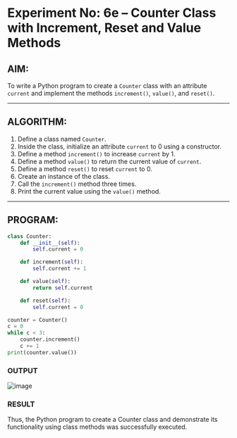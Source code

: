 # Experiment No: 6e – Counter Class with Increment, Reset and Value Methods

## AIM:
To write a Python program to create a `Counter` class with an attribute `current` and implement the methods `increment()`, `value()`, and `reset()`.

---

## ALGORITHM:
1. Define a class named `Counter`.
2. Inside the class, initialize an attribute `current` to 0 using a constructor.
3. Define a method `increment()` to increase `current` by 1.
4. Define a method `value()` to return the current value of `current`.
5. Define a method `reset()` to reset `current` to 0.
6. Create an instance of the class.
7. Call the `increment()` method three times.
8. Print the current value using the `value()` method.

---

## PROGRAM:
```python
class Counter:
    def __init__(self):
        self.current = 0

    def increment(self):
        self.current += 1

    def value(self):
        return self.current

    def reset(self):
        self.current = 0

counter = Counter()
c = 0
while c < 3:
    counter.increment()
    c += 1
print(counter.value())

```

### OUTPUT
![image](https://github.com/user-attachments/assets/f7f39abb-189c-4f6e-b23d-f7ad92a2b3b7)

### RESULT
Thus, the Python program to create a Counter class and demonstrate its functionality using class methods was successfully executed.
